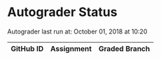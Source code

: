 # Autograder Status
Autograder last run at: October 01, 2018 at 10:20

| GitHub ID | Assignment | Graded Branch |
|-----------|------------|---------------|
